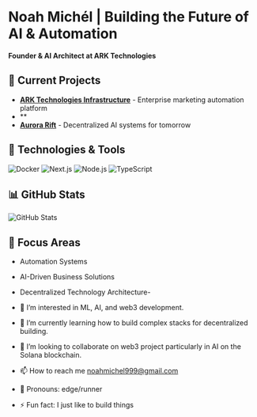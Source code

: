 # Noah Michél | Building the Future of AI & Automation

**Founder & AI Architect at ARK Technologies**

## 🚢 Current Projects

- **[ARK Technologies Infrastructure](https://github.com/piccassol/arktechnologies-infra)** - Enterprise marketing automation platform
- **
- **[Aurora Rift](https://github.com/piccassol/aurora.rift)** - Decentralized AI systems for tomorrow

## 🔧 Technologies & Tools

![Docker](https://img.shields.io/badge/-Docker-2496ED?style=flat&logo=docker&logoColor=white)
![Next.js](https://img.shields.io/badge/-Next.js-000000?style=flat&logo=next.js&logoColor=white)
![Node.js](https://img.shields.io/badge/-Node.js-339933?style=flat&logo=node.js&logoColor=white)
![TypeScript](https://img.shields.io/badge/-TypeScript-3178C6?style=flat&logo=typescript&logoColor=white)

## 📊 GitHub Stats

![GitHub Stats](https://github-readme-stats.vercel.app/api?username=piccassol&show_icons=true&theme=dark)

## 🎯 Focus Areas

- Automation Systems
- AI-Driven Business Solutions  
- Decentralized Technology Architecture-
  
- 👀 I’m interested in ML, AI, and web3 development. 
- 🌱 I’m currently learning how to build complex stacks for decentralized building. 
- 🚄 I’m looking to collaborate on web3 project particularly in AI on the Solana blockchain. 
- 📫 How to reach me noahmichel999@gmail.com
- 🚈 Pronouns: edge/runner
- ⚡ Fun fact: I just like to build things

<!---
piccassol/piccassol is a ✨ special ✨ repository because its `README.md` (this file) appears on your GitHub profile.
You can click the Preview link to take a look at your changes.
--->

